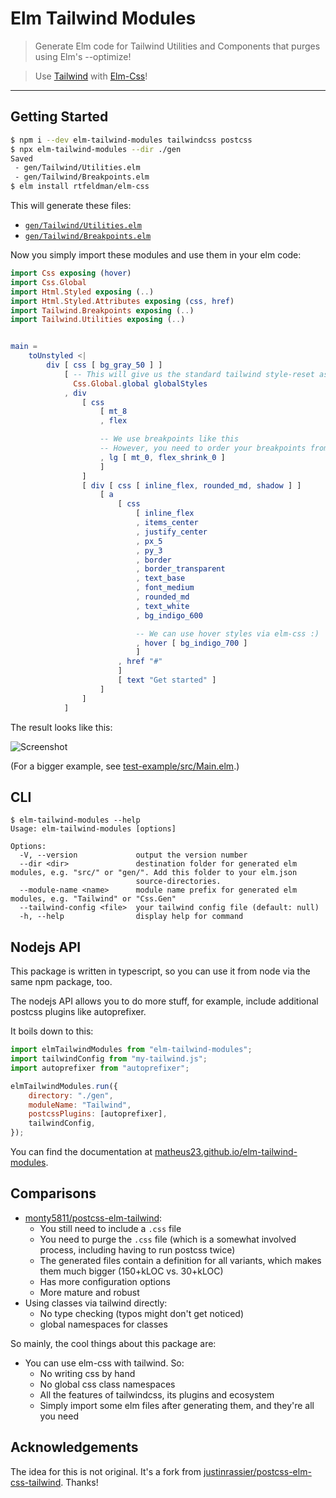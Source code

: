 # Elm Tailwind Modules

> Generate Elm code for Tailwind Utilities and Components that purges using Elm's --optimize!

> Use [Tailwind](https://tailwindcss.com/) with [Elm-Css](https://github.com/rtfeldman/elm-css)!

---

## Getting Started

```sh
$ npm i --dev elm-tailwind-modules tailwindcss postcss
$ npx elm-tailwind-modules --dir ./gen
Saved
 - gen/Tailwind/Utilities.elm
 - gen/Tailwind/Breakpoints.elm
$ elm install rtfeldman/elm-css
```

This will generate these files:
* [`gen/Tailwind/Utilities.elm`](https://github.com/matheus23/elm-tailwind-modules/blob/master/docs/example/Tailwind/Utilities.elm)
* [`gen/Tailwind/Breakpoints.elm`](https://github.com/matheus23/elm-tailwind-modules/blob/master/docs/example/Tailwind/Breakpoints.elm)

Now you simply import these modules and use them in your elm code:

```elm
import Css exposing (hover)
import Css.Global
import Html.Styled exposing (..)
import Html.Styled.Attributes exposing (css, href)
import Tailwind.Breakpoints exposing (..)
import Tailwind.Utilities exposing (..)


main =
    toUnstyled <|
        div [ css [ bg_gray_50 ] ]
            [ -- This will give us the standard tailwind style-reset as well as the fonts
              Css.Global.global globalStyles
            , div
                [ css
                    [ mt_8
                    , flex

                    -- We use breakpoints like this
                    -- However, you need to order your breakpoints from hight to low :/
                    , lg [ mt_0, flex_shrink_0 ]
                    ]
                ]
                [ div [ css [ inline_flex, rounded_md, shadow ] ]
                    [ a
                        [ css
                            [ inline_flex
                            , items_center
                            , justify_center
                            , px_5
                            , py_3
                            , border
                            , border_transparent
                            , text_base
                            , font_medium
                            , rounded_md
                            , text_white
                            , bg_indigo_600

                            -- We can use hover styles via elm-css :)
                            , hover [ bg_indigo_700 ]
                            ]
                        , href "#"
                        ]
                        [ text "Get started" ]
                    ]
                ]
            ]
```
The result looks like this:

![Screenshot](https://raw.githubusercontent.com/matheus23/elm-tailwind-modules/master/test-example/result.png)

(For a bigger example, see [test-example/src/Main.elm](https://github.com/matheus23/elm-tailwind-modules/blob/master/test-example/src/Main.elm).)


## CLI

```
$ elm-tailwind-modules --help
Usage: elm-tailwind-modules [options]

Options:
  -V, --version             output the version number
  --dir <dir>               destination folder for generated elm modules, e.g. "src/" or "gen/". Add this folder to your elm.json
                            source-directories.
  --module-name <name>      module name prefix for generated elm modules, e.g. "Tailwind" or "Css.Gen"
  --tailwind-config <file>  your tailwind config file (default: null)
  -h, --help                display help for command
```

## Nodejs API

This package is written in typescript, so you can use it from node via the same npm package, too.

The nodejs API allows you to do more stuff, for example, include additional postcss plugins like autoprefixer.

It boils down to this:
```js
import elmTailwindModules from "elm-tailwind-modules";
import tailwindConfig from "my-tailwind.js";
import autoprefixer from "autoprefixer";

elmTailwindModules.run({
    directory: "./gen",
    moduleName: "Tailwind",
    postcssPlugins: [autoprefixer],
    tailwindConfig,
});
```

You can find the documentation at [matheus23.github.io/elm-tailwind-modules](https://matheus23.github.io/elm-tailwind-modules/modules.html#run).

## Comparisons

* [monty5811/postcss-elm-tailwind](https://github.com/monty5811/postcss-elm-tailwind):
  - You still need to include a `.css` file
  - You need to purge the `.css` file (which is a somewhat involved process, including having to run postcss twice)
  - The generated files contain a definition for all variants, which makes them much bigger (150+kLOC vs. 30+kLOC)
  - Has more configuration options
  - More mature and robust
* Using classes via tailwind directly:
  - No type checking (typos might don't get noticed)
  - global namespaces for classes

So mainly, the cool things about this package are:
* You can use elm-css with tailwind. So:
  - No writing css by hand
  - No global css class namespaces
  - All the features of tailwindcss, its plugins and ecosystem
  - Simply import some elm files after generating them, and they're all you need

## Acknowledgements

The idea for this is not original. It's a fork from [justinrassier/postcss-elm-css-tailwind](https://github.com/justinrassier/postcss-elm-css-tailwind). Thanks!
